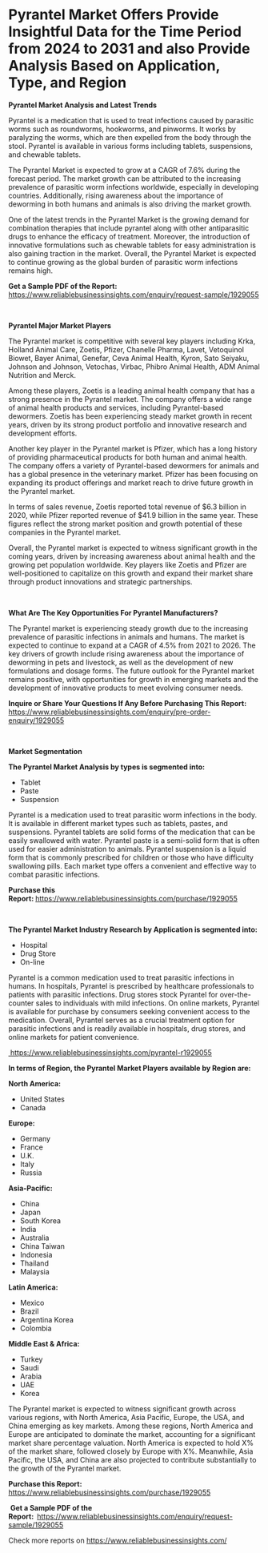 <p><h1>Pyrantel Market Offers Provide Insightful Data for the Time Period from 2024 to 2031 and also Provide Analysis Based on Application, Type, and Region</h1></p><p><strong>Pyrantel Market Analysis and Latest Trends</strong></p>
<p><p>Pyrantel is a medication that is used to treat infections caused by parasitic worms such as roundworms, hookworms, and pinworms. It works by paralyzing the worms, which are then expelled from the body through the stool. Pyrantel is available in various forms including tablets, suspensions, and chewable tablets.</p><p>The Pyrantel Market is expected to grow at a CAGR of 7.6% during the forecast period. The market growth can be attributed to the increasing prevalence of parasitic worm infections worldwide, especially in developing countries. Additionally, rising awareness about the importance of deworming in both humans and animals is also driving the market growth.</p><p>One of the latest trends in the Pyrantel Market is the growing demand for combination therapies that include pyrantel along with other antiparasitic drugs to enhance the efficacy of treatment. Moreover, the introduction of innovative formulations such as chewable tablets for easy administration is also gaining traction in the market. Overall, the Pyrantel Market is expected to continue growing as the global burden of parasitic worm infections remains high.</p></p>
<p><strong>Get a Sample PDF of the Report:&nbsp;</strong> <a href="https://www.reliablebusinessinsights.com/enquiry/request-sample/1929055">https://www.reliablebusinessinsights.com/enquiry/request-sample/1929055</a></p>
<p>&nbsp;</p>
<p><strong>Pyrantel Major Market Players</strong></p>
<p><p>The Pyrantel market is competitive with several key players including Krka, Holland Animal Care, Zoetis, Pfizer, Chanelle Pharma, Lavet, Vetoquinol Biowet, Bayer Animal, Genefar, Ceva Animal Health, Kyron, Sato Seiyaku, Johnson and Johnson, Vetochas, Virbac, Phibro Animal Health, ADM Animal Nutrition and Merck.</p><p>Among these players, Zoetis is a leading animal health company that has a strong presence in the Pyrantel market. The company offers a wide range of animal health products and services, including Pyrantel-based dewormers. Zoetis has been experiencing steady market growth in recent years, driven by its strong product portfolio and innovative research and development efforts.</p><p>Another key player in the Pyrantel market is Pfizer, which has a long history of providing pharmaceutical products for both human and animal health. The company offers a variety of Pyrantel-based dewormers for animals and has a global presence in the veterinary market. Pfizer has been focusing on expanding its product offerings and market reach to drive future growth in the Pyrantel market.</p><p>In terms of sales revenue, Zoetis reported total revenue of $6.3 billion in 2020, while Pfizer reported revenue of $41.9 billion in the same year. These figures reflect the strong market position and growth potential of these companies in the Pyrantel market.</p><p>Overall, the Pyrantel market is expected to witness significant growth in the coming years, driven by increasing awareness about animal health and the growing pet population worldwide. Key players like Zoetis and Pfizer are well-positioned to capitalize on this growth and expand their market share through product innovations and strategic partnerships.</p></p>
<p>&nbsp;</p>
<p><strong>What Are The Key Opportunities For Pyrantel Manufacturers?</strong></p>
<p><p>The Pyrantel market is experiencing steady growth due to the increasing prevalence of parasitic infections in animals and humans. The market is expected to continue to expand at a CAGR of 4.5% from 2021 to 2026. The key drivers of growth include rising awareness about the importance of deworming in pets and livestock, as well as the development of new formulations and dosage forms. The future outlook for the Pyrantel market remains positive, with opportunities for growth in emerging markets and the development of innovative products to meet evolving consumer needs.</p></p>
<p><strong>Inquire or Share Your Questions If Any Before Purchasing This Report:</strong> <a href="https://www.reliablebusinessinsights.com/enquiry/pre-order-enquiry/1929055">https://www.reliablebusinessinsights.com/enquiry/pre-order-enquiry/1929055</a></p>
<p>&nbsp;</p>
<p><strong>Market Segmentation</strong></p>
<p><strong>The Pyrantel Market Analysis by types is segmented into:</strong></p>
<p><ul><li>Tablet</li><li>Paste</li><li>Suspension</li></ul></p>
<p><p>Pyrantel is a medication used to treat parasitic worm infections in the body. It is available in different market types such as tablets, pastes, and suspensions. Pyrantel tablets are solid forms of the medication that can be easily swallowed with water. Pyrantel paste is a semi-solid form that is often used for easier administration to animals. Pyrantel suspension is a liquid form that is commonly prescribed for children or those who have difficulty swallowing pills. Each market type offers a convenient and effective way to combat parasitic infections.</p></p>
<p><strong>Purchase this Report:&nbsp;</strong><a href="https://www.reliablebusinessinsights.com/purchase/1929055">https://www.reliablebusinessinsights.com/purchase/1929055</a></p>
<p>&nbsp;</p>
<p><strong>The Pyrantel Market Industry Research by Application is segmented into:</strong></p>
<p><ul><li>Hospital</li><li>Drug Store</li><li>On-line</li></ul></p>
<p><p>Pyrantel is a common medication used to treat parasitic infections in humans. In hospitals, Pyrantel is prescribed by healthcare professionals to patients with parasitic infections. Drug stores stock Pyrantel for over-the-counter sales to individuals with mild infections. On online markets, Pyrantel is available for purchase by consumers seeking convenient access to the medication. Overall, Pyrantel serves as a crucial treatment option for parasitic infections and is readily available in hospitals, drug stores, and online markets for patient convenience.</p></p>
<p><a href="https://www.reliablebusinessinsights.com/pyrantel-r1929055">&nbsp;https://www.reliablebusinessinsights.com/pyrantel-r1929055</a></p>
<p><strong>In terms of Region, the Pyrantel Market Players available by Region are:</strong></p>
<p>
    <p> <strong> North America: </strong>
        <ul>
            <li>United States</li>
            <li>Canada</li>
        </ul>
        </p> 
    <p> <strong> Europe: </strong>
        <ul>
            <li>Germany</li>
            <li>France</li>
            <li>U.K.</li>
            <li>Italy</li>
            <li>Russia</li>
        </ul>
        </p> 
    <p> <strong> Asia-Pacific: </strong>
        <ul>
            <li>China</li>
            <li>Japan</li>
            <li>South Korea</li>
            <li>India</li>
            <li>Australia</li>
            <li>China Taiwan</li>
            <li>Indonesia</li>
            <li>Thailand</li>
            <li>Malaysia</li>
        </ul>
        </p> 
    <p> <strong> Latin America: </strong>
        <ul>
            <li>Mexico</li>
            <li>Brazil</li>
            <li>Argentina Korea</li>
            <li>Colombia</li>
        </ul>
        </p> 
    <p> <strong> Middle East & Africa: </strong>
        <ul>
            <li>Turkey</li>
            <li>Saudi</li>
            <li>Arabia</li>
            <li>UAE</li>
            <li>Korea</li>
        </ul>
    </p>
    </p>
<p><p>The Pyrantel market is expected to witness significant growth across various regions, with North America, Asia Pacific, Europe, the USA, and China emerging as key markets. Among these regions, North America and Europe are anticipated to dominate the market, accounting for a significant market share percentage valuation. North America is expected to hold X% of the market share, followed closely by Europe with X%. Meanwhile, Asia Pacific, the USA, and China are also projected to contribute substantially to the growth of the Pyrantel market.</p></p>
<p><strong>Purchase this Report: </strong><a href="https://www.reliablebusinessinsights.com/purchase/1929055">https://www.reliablebusinessinsights.com/purchase/1929055</a></p>
<p>&nbsp;<strong>Get a Sample PDF of the Report:&nbsp;&nbsp;</strong><a href="https://www.reliablebusinessinsights.com/enquiry/request-sample/1929055">https://www.reliablebusinessinsights.com/enquiry/request-sample/1929055</a></p>
<p><strong></strong></p>
<p>Check more reports on <a href="https://www.reliablebusinessinsights.com/">https://www.reliablebusinessinsights.com/</a></p>